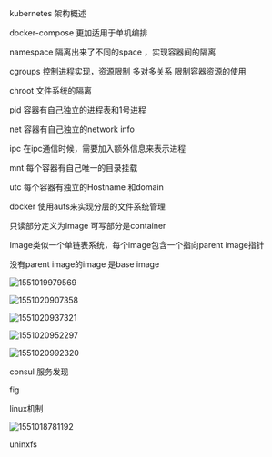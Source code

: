 kubernetes  架构概述

docker-compose 更加适用于单机编排

namespace 隔离出来了不同的space ，实现容器间的隔离

cgroups 控制进程实现，资源限制 多对多关系 限制容器资源的使用

chroot 文件系统的隔离

pid 容器有自己独立的进程表和1号进程

net 容器有自己独立的network info

ipc 在ipc通信时候，需要加入额外信息来表示进程

mnt 每个容器有自己唯一的目录挂载

utc 每个容器有独立的Hostname 和domain

docker 使用aufs来实现分层的文件系统管理

只读部分定义为Image 可写部分是container

Image类似一个单链表系统，每个image包含一个指向parent image指针

没有parent image的image 是base image

![1551019979569](C:\Users\Administrator\AppData\Roaming\Typora\typora-user-images\1551019979569.png)

![1551020907358](C:\Users\Administrator\AppData\Roaming\Typora\typora-user-images\1551020907358.png)

![1551020937321](C:\Users\Administrator\AppData\Roaming\Typora\typora-user-images\1551020937321.png)

![1551020952297](C:\Users\Administrator\AppData\Roaming\Typora\typora-user-images\1551020952297.png)



![1551020992320](C:\Users\Administrator\AppData\Roaming\Typora\typora-user-images\1551020992320.png)



consul 服务发现

fig



linux机制

![1551018781192](C:\Users\Administrator\AppData\Roaming\Typora\typora-user-images\1551018781192.png)





uninxfs

